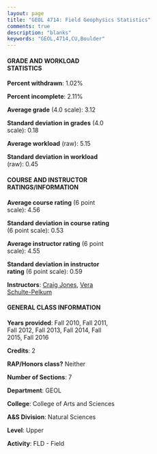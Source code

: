```yaml
---
layout: page
title: "GEOL 4714: Field Geophysics Statistics"
comments: true
description: "blanks"
keywords: "GEOL,4714,CU,Boulder"
---
```

<head>
<script src="https://ajax.googleapis.com/ajax/libs/jquery/2.1.3/jquery.min.js"></script>
<script src="https://dl.dropboxusercontent.com/s/pc42nxpaw1ea4o9/highcharts.js?dl=0"></script>
<!-- <script src="../assets/js/highcharts.js"></script> -->
<style type="text/css">@font-face {
	font-family: "Bebas Neue";
	src: url(https://www.filehosting.org/file/details/544349/BebasNeue Regular.otf) format("opentype");
	}
	h1.Bebas { 
		font-family: "Bebas Neue", Verdana, Tahoma;
	}
</style>
</head>
<body>
	<div id="container" style="float: right; width: 45%; height: 88%; margin-left: 2.5%; margin-right: 2.5%;"></div>
	<script language="JavaScript">
		$(document).ready(function() {
		var chart = {type: 'column'};
		var title = {text: 'Grade Distribution'};
		var xAxis = {categories: ['A','B','C','D','F'],crosshair: true};
		var yAxis = {min: 0,title: {text: 'Percentage'}};
		var tooltip = {headerFormat: '<center><b><span style="font-size:20px">{point.key}</span></b></center>',
		               pointFormat: '<td style="padding:0"><b>{point.y:.1f}%</b></td>',
		               footerFormat: '</table>',shared: true,useHTML: true};
		var plotOptions = {column: {pointPadding: 0.0,borderWidth: 0}};  
		var credits = {enabled: false};var series= [{name: 'Percent',data: [29.95,58.6,10.26,1.19,0.0,]}];
		var json = {};
		json.chart = chart;
		json.title = title;
		json.tooltip = tooltip;
		json.xAxis = xAxis;
		json.yAxis = yAxis;  
		json.series = series;
		json.plotOptions = plotOptions;  
		json.credits = credits;
		$('#container').highcharts(json);
	});
	</script>
</body>
			   
#### GRADE AND WORKLOAD STATISTICS

**Percent withdrawn**: 1.02%

**Percent incomplete**: 2.11%

**Average grade** (4.0 scale): 3.12

**Standard deviation in grades** (4.0 scale): 0.18

**Average workload** (raw): 5.15

**Standard deviation in workload** (raw): 0.45

#### COURSE AND INSTRUCTOR RATINGS/INFORMATION

**Average course rating** (6 point scale): 4.56

**Standard deviation in course rating** (6 point scale): 0.53

**Average instructor rating** (6 point scale): 4.55

**Standard deviation in instructor rating** (6 point scale): 0.59

**Instructors**: <a href='../../instructors/Craig_Jones'>Craig Jones</a>, <a href='../../instructors/Vera_Schulte-Pelkum'>Vera Schulte-Pelkum</a>

#### GENERAL CLASS INFORMATION

**Years provided**: Fall 2010, Fall 2011, Fall 2012, Fall 2013, Fall 2014, Fall 2015, Fall 2016

**Credits**: 2

**RAP/Honors class?** Neither

**Number of Sections**: 7

**Department**: GEOL

**College**: College of Arts and Sciences

**A&S Division**: Natural Sciences

**Level**: Upper

**Activity**: FLD - Field
